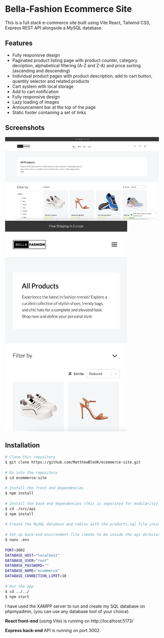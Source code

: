 # Bella-Fashion Ecommerce Site

This is a full stack e-commerce site built using Vite React, Tailwind CSS, Express REST API alongside a MySQL database.

## Features

-   Fully responsive design
-   Paginated product listing page with product counter, category decription, alphabetical filtering (A-Z and Z-A) and price sorting (ascending and descending)
-   Individual product pages with product description, add to cart button, quantity selector and related products
-   Cart system with local storage
-   Add to cart notification
-   Fully responsive design
-   Lazy loading of images
-   Announcement bar at the top of the page
-   Static footer containing a set of links

## Screenshots

<!-- Desktop screenshots -->
<img src="./screenshots/category-page.png" alt="A screenshot displaying the design's header, category title and description and product grid with filtering and sort by features" width="800px">
<!-- Mobile screenshots -->
<img src="./screenshots/mobile-category-page.png" alt="A screenshot of the mobile responsive design showing that the mobile nav menu is closed" width="400px">

## Installation

```bash
# Clone this repository
$ git clone https://github.com/MatthewBleUK/ecommerce-site.git

# Go into the repository
$ cd ecommerce-site

# Install the front-end dependencies
$ npm install

# Install the back-end dependencies (this is separated for modularity)
$ cd ./src/api
$ npm install

# Create the MySQL database and tables with the products.sql file inside the api directory

# Set up back-end environment file (needs to be inside the api directory)
$ nano .env

PORT=3002
DATABASE_HOST="localhost"
DATABASE_USER="root"
DATABASE_PASSWORD=""
DATABASE_NAME="ecommerce"
DATABASE_CONNECTION_LIMIT=10

# Run the app
$ cd ../../
$ npm start
```

I have used the XAMPP server to run and create my SQL database on phpmyadmin, (you can use any database tool of your choice).

**React front-end** (using Vite) is running on http://localhost:5173/

**Express back-end** API is running on port 3002.
